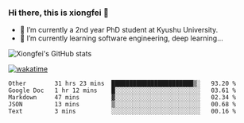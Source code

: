 ### Hi there, this is xiongfei 👋


- 🔭 I’m currently a 2nd year PhD student at Kyushu University.
- 🌱 I’m currently learning software engineering, deep learning...

<!--
**Toma62299781/Toma62299781** is a ✨ _special_ ✨ repository because its `README.md` (this file) appears on your GitHub profile.
Here are some ideas to get you started:
-->

![Xiongfei's GitHub stats](https://github-readme-stats.vercel.app/api?username=Toma62299781)


[![wakatime](https://wakatime.com/badge/user/9e8d5516-d162-43e7-9563-87295d455a71.svg)](https://wakatime.com/@9e8d5516-d162-43e7-9563-87295d455a71)

<!--START_SECTION:waka-->
```text
Other        31 hrs 23 mins  ███████████████████████▒░   93.20 % 
Google Doc   1 hr 12 mins    █░░░░░░░░░░░░░░░░░░░░░░░░   03.61 % 
Markdown     47 mins         ▓░░░░░░░░░░░░░░░░░░░░░░░░   02.34 % 
JSON         13 mins         ▒░░░░░░░░░░░░░░░░░░░░░░░░   00.68 % 
Text         3 mins          ░░░░░░░░░░░░░░░░░░░░░░░░░   00.16 % 
```
<!--END_SECTION:waka-->

